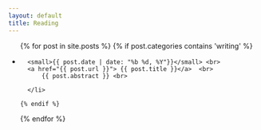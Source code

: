 ```yaml
---
layout: default
title: Reading
---
```


<div >
  <ul class="posts">
  {% for post in site.posts %}
    {% if post.categories contains 'writing'  %}
      <li>
      
      <small>{{ post.date | date: "%b %d, %Y"}}</small> <br>
      <a href="{{ post.url }}"> {{ post.title }}</a>  <br>   
          {{ post.abstract }} <br>
      
      </li>

    {% endif %}
  {% endfor %}
  </ul>
</div>
